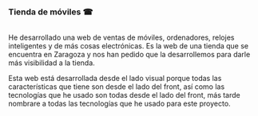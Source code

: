  <h3>Tienda de móviles ☎</h3><br>
He desarrollado una web de ventas de móviles, ordenadores, relojes inteligentes y de más cosas electrónicas. Es la web de una tienda que se encuentra en Zaragoza y nos han pedido que la desarrollemos para darle más visibilidad a la tienda.

Esta web está desarrollada desde el lado visual porque todas las características que tiene son desde el lado del front, así como las tecnologías que he usado son todas desde el lado del front, más tarde nombrare a todas las tecnologías que he usado para este proyecto.

